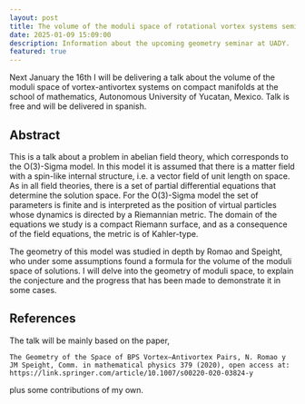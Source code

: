 ```yaml
---
layout: post
title: The volume of the moduli space of rotational vortex systems seminar
date: 2025-01-09 15:09:00
description: Information about the upcoming geometry seminar at UADY.
featured: true
---
```


Next January the 16th I will be delivering a talk about the volume of the moduli space of vortex-antivortex systems on compact manifolds at the school of mathematics, Autonomous University of Yucatan, Mexico. Talk is free and will be delivered in spanish.

## Abstract

This is a talk about a problem in abelian field theory, which corresponds to the O(3)-Sigma model. In this model it is assumed that there is a matter field with a spin-like internal structure, i.e. a vector field of unit length on space. As in all field theories, there is a set of partial differential equations that determine the solution space. For the O(3)-Sigma model the set of parameters is finite and is interpreted as the position of virtual particles whose dynamics is directed by a Riemannian metric. The domain of the equations we study is a compact Riemann surface, and as a consequence of the field equations, the metric is of Kahler-type.

The geometry of this model was studied in depth by Romao and Speight, who under some assumptions found a formula for the volume of the moduli space of solutions. I will delve into the geometry of moduli space, to explain the conjecture and the progress that has been made to demonstrate it in some cases.

## References

The talk will be mainly based on the paper,

```
The Geometry of the Space of BPS Vortex–Antivortex Pairs, N. Romao y JM Speight, Comm. in mathematical physics 379 (2020), open access at: https://link.springer.com/article/10.1007/s00220-020-03824-y
```

plus some contributions of my own.
